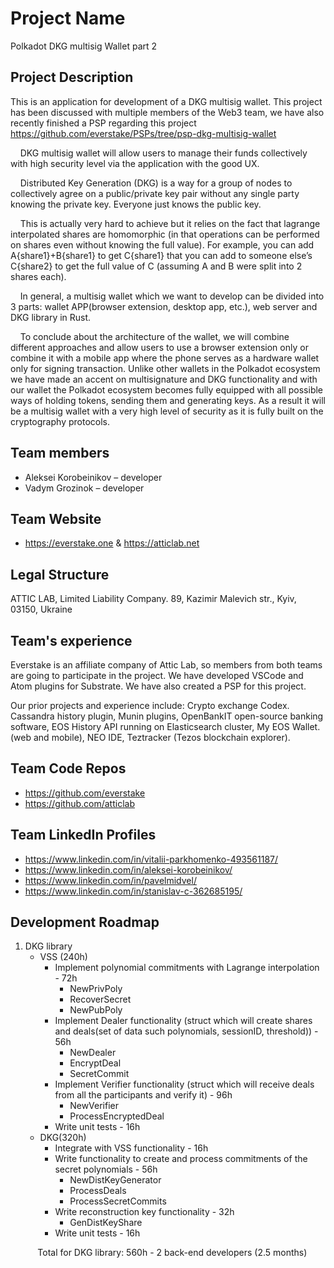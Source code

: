 # Project Name
Polkadot DKG multisig Wallet part 2

## Project Description
This is an application for development of a DKG multisig wallet. This project has been discussed with multiple members of the Web3 team, we have also recently finished a PSP regarding this project https://github.com/everstake/PSPs/tree/psp-dkg-multisig-wallet</br>  

&nbsp;&nbsp;&nbsp;&nbsp;DKG multisig wallet will allow users to manage their funds collectively with high security level via the application with the good UX.

&nbsp;&nbsp;&nbsp;&nbsp;Distributed Key Generation (DKG) is a way for a group of nodes to collectively agree on a public/private key pair without any single party knowing the private key. Everyone just knows the public key.

&nbsp;&nbsp;&nbsp;&nbsp;This is actually very hard to achieve but it relies on the fact that lagrange interpolated shares are homomorphic (in that operations can be performed on shares even without knowing the full value). For example, you can add A{share1}+B{share1} to get C{share1} that you can add to someone else’s C{share2} to get the full value of C (assuming A and B were split into 2 shares each).

&nbsp;&nbsp;&nbsp;&nbsp;In general, a multisig wallet which we want to develop can be divided into 3 parts: wallet APP(browser extension, desktop app, etc.), web server and DKG library in Rust.

&nbsp;&nbsp;&nbsp;&nbsp;To conclude about the architecture of the wallet, we will combine different approaches and allow users to use a browser extension only or combine it with a mobile app where the phone serves as a hardware wallet only for signing transaction. Unlike other wallets in the Polkadot ecosystem we have made an accent on multisignature and DKG functionality and with our wallet the Polkadot ecosystem becomes fully equipped with all possible ways of holding tokens, sending them and generating keys. As a result it will be a multisig wallet with a very high level of security as it is fully built on the cryptography protocols.

## Team members
* Aleksei Korobeinikov – developer
* Vadym Grozinok – developer

## Team Website
* https://everstake.one & https://atticlab.net

## Legal Structure
ATTIC LAB, Limited Liability Company. 89, Kazimir Malevich str., Kyiv, 03150, Ukraine

## Team's experience
Everstake is an affiliate company of Attic Lab, so members from both teams are going to participate in the project. We have developed VSCode and Atom plugins for Substrate. We have also created a PSP for this project. 

Our prior projects and experience include: Crypto exchange Codex. Cassandra history plugin, Munin plugins, OpenBankIT open-source banking software, EOS History API running on Elasticsearch cluster, My EOS Wallet. (web and mobile), NEO IDE, Teztracker (Tezos blockchain explorer). 

## Team Code Repos
* https://github.com/everstake
* https://github.com/atticlab

## Team LinkedIn Profiles
* https://www.linkedin.com/in/vitalii-parkhomenko-493561187/
* https://www.linkedin.com/in/aleksei-korobeinikov/
* https://www.linkedin.com/in/pavelmidvel/
* https://www.linkedin.com/in/stanislav-c-362685195/
## Development Roadmap
1. DKG library
   * VSS (240h)
      * Implement polynomial commitments with Lagrange interpolation - 72h
         * NewPrivPoly
         * RecoverSecret
         * NewPubPoly
      * Implement Dealer functionality (struct which will create shares and deals(set of data such polynomials, sessionID, threshold)) - 56h
         * NewDealer
         * EncryptDeal
         * SecretCommit
      * Implement Verifier functionality (struct which will receive deals from all the participants and verify it) - 96h
         * NewVerifier
         * ProcessEncryptedDeal
      * Write unit tests - 16h
   * DKG(320h)
      * Integrate with VSS functionality - 16h
      * Write functionality to create and process commitments of the secret polynomials - 56h
         * NewDistKeyGenerator
         * ProcessDeals
         * ProcessSecretCommits
      * Write reconstruction key functionality - 32h
         * GenDistKeyShare
      * Write unit tests - 16h

&nbsp;&nbsp;&nbsp;&nbsp;&nbsp;&nbsp;&nbsp;&nbsp;&nbsp;&nbsp;&nbsp;Total for DKG library: 560h - 2 back-end developers (2.5 months)
